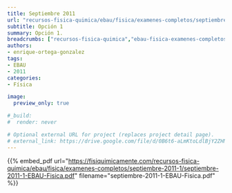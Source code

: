 ```yaml
---
title: Septiembre 2011
url: "recursos-fisica-quimica/ebau/fisica/examenes-completos/septiembre-2011-1"
subtitle: Opción 1
summary: Opción 1.
breadcrumbs: ["recursos-fisica-quimica","ebau-fisica-examenes-completos"]
authors:
- enrique-ortega-gonzalez
tags:
- EBAU
- 2011
categories:
- Física

image:
  preview_only: true

#_build:
#  render: never

# Optional external URL for project (replaces project detail page).
# external_link: https://drive.google.com/file/d/0B6t6-aLmKtoLdlBjY2ZHNFBhSmc/view
---
```


{{% embed_pdf url="https://fisiquimicamente.com/recursos-fisica-quimica/ebau/fisica/examenes-completos/septiembre-2011-1/septiembre-2011-1-EBAU-Fisica.pdf" filename="septiembre-2011-1-EBAU-Fisica.pdf" %}}